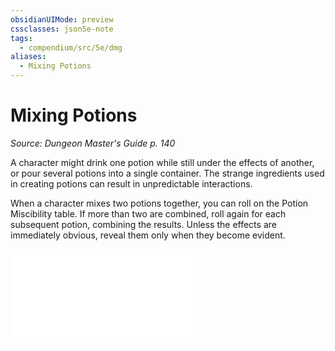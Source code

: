 ```yaml
---
obsidianUIMode: preview
cssclasses: json5e-note
tags:
  - compendium/src/5e/dmg
aliases:
  - Mixing Potions
---
```


# Mixing Potions
*Source: Dungeon Master's Guide p. 140* 

A character might drink one potion while still under the effects of another, or pour several potions into a single container. The strange ingredients used in creating potions can result in unpredictable interactions.

When a character mixes two potions together, you can roll on the Potion Miscibility table. If more than two are combined, roll again for each subsequent potion, combining the results. Unless the effects are immediately obvious, reveal them only when they become evident.

![Variant: Mixing Potions; Potion Miscibility](../../../../variant-mixing-potions-potion-miscibility.md)
